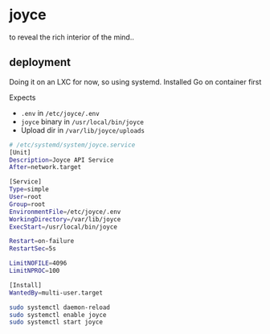 # joyce

to reveal the rich interior of the mind..

## deployment

Doing it on an LXC for now, so using systemd. Installed Go on container first

Expects

- `.env` in `/etc/joyce/.env`
- `joyce` binary in `/usr/local/bin/joyce`
- Upload dir in `/var/lib/joyce/uploads`

```bash
# /etc/systemd/system/joyce.service
[Unit]
Description=Joyce API Service
After=network.target

[Service]
Type=simple
User=root
Group=root
EnvironmentFile=/etc/joyce/.env
WorkingDirectory=/var/lib/joyce
ExecStart=/usr/local/bin/joyce

Restart=on-failure
RestartSec=5s

LimitNOFILE=4096
LimitNPROC=100

[Install]
WantedBy=multi-user.target
```

```bash
sudo systemctl daemon-reload
sudo systemctl enable joyce
sudo systemctl start joyce
```
